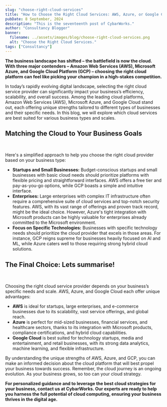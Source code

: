```yaml
---
slug: "choose-right-cloud-services"
title: "How to Choose the Right Cloud Services: AWS, Azure, or Google Cloud?"
pubDate: 8 September, 2024
description: "This is the seventeenth post of CybarWorks."
author: "Consultancy Blogger"
banner:
  filename: ../assets/images/blog/choose-right-cloud-services.png
  alt: "Choose the Right Cloud Services."
tags: ["Consultancy"]
---
```


**The business landscape has shifted – the battlefield is now the cloud. With three major contenders – Amazon Web Services (AWS), Microsoft Azure, and Google Cloud Platform (GCP) – choosing the right cloud platform can feel like picking your champion in a high-stakes competition.**

In today’s rapidly evolving digital landscape, selecting the right cloud service provider can significantly impact your business’s efficiency, scalability, and overall success. Among the leading cloud platforms, Amazon Web Services (AWS), Microsoft Azure, and Google Cloud stand out, each offering unique strengths tailored to different types of businesses and their specific needs. In this blog, we will explore which cloud services are best suited for various business types and scales.

## Matching the Cloud to Your Business Goals

   <br />

Here's a simplified approach to help you choose the right cloud provider based on your business type:

   - **Startups and Small Businesses:** Budget-conscious startups and small businesses with basic cloud needs should prioritize platforms with flexible pricing and straightforward interfaces. AWS offers a free tier and pay-as-you-go options, while GCP boasts a simple and intuitive interface.
   - **Enterprises:** Large enterprises with complex IT infrastructure often require a comprehensive suite of cloud services and top-notch security features. AWS, with its vast range of offerings and proven track record, might be the ideal choice. However, Azure's tight integration with Microsoft products can be highly valuable for enterprises already committed to the Microsoft environment.
   - **Focus on Specific Technologies:** Businesses with specific technology needs should prioritize the cloud provider that excels in those areas.  For instance, GCP reigns supreme for businesses heavily focused on AI and ML, while  Azure caters well to those requiring strong hybrid cloud solutions.

## The Final Choice: Lets summarise!

   <br />

Choosing the right cloud service provider depends on your business’s specific needs and scale. AWS, Azure, and Google Cloud each offer unique advantages:

   - **AWS** is ideal for startups, large enterprises, and e-commerce businesses due to its scalability, vast service offerings, and global reach.
   - **Azure** is perfect for mid-sized businesses, financial services, and healthcare sectors, thanks to its integration with Microsoft products, compliance certifications, and hybrid cloud capabilities.
   - **Google Cloud** is best suited for technology startups, media and entertainment, and retail businesses, with its strong data analytics, machine learning, and flexible infrastructure.

By understanding the unique strengths of AWS, Azure, and GCP, you can make an informed decision about the cloud platform that will best propel your business towards success. Remember, the cloud journey is an ongoing evolution.  As your business grows, so too can your cloud strategy.


**For personalized guidance and to leverage the best cloud strategies for your business, contact us at CybarWorks. Our experts are ready to help you harness the full potential of cloud computing, ensuring your business thrives in the digital age.**
